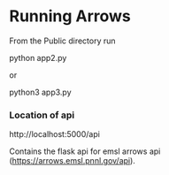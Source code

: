 # Running Arrows
From the Public directory run

python app2.py

or 

python3 app3.py


### Location of api
http://localhost:5000/api

Contains the flask api for emsl arrows api (https://arrows.emsl.pnnl.gov/api).

